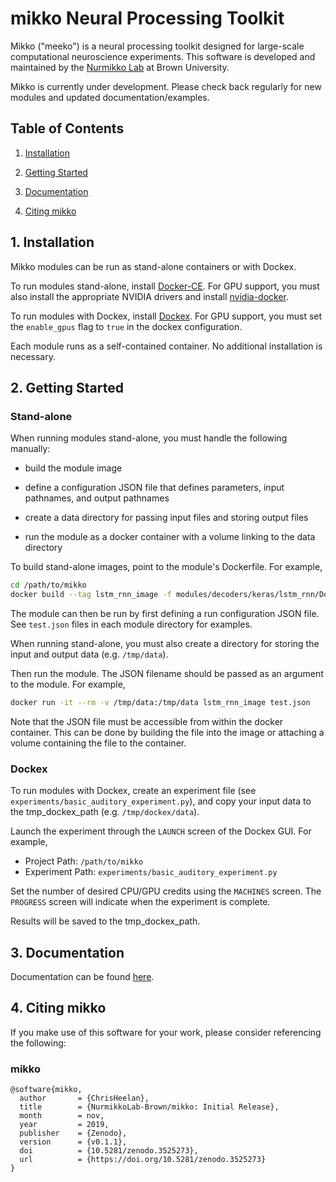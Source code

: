 # mikko Neural Processing Toolkit

Mikko ("meeko") is a neural processing toolkit designed for large-scale computational neuroscience experiments. This 
software is developed and maintained by the [Nurmikko Lab](http://nurmikko.engin.brown.edu/) at Brown University.

Mikko is currently under development. Please check back regularly for new modules and updated documentation/examples. 

## Table of Contents

1. [Installation](#Installation)

2. [Getting Started](#GettingStarted)

3. [Documentation](#Documentation)

4. [Citing mikko](#Citing)

<a name="Installation"></a>
## 1. Installation

Mikko modules can be run as stand-alone containers or with Dockex.

To run modules stand-alone, install [Docker-CE](https://docs.docker.com/install/). For GPU support, you must also 
install the appropriate NVIDIA drivers and install [nvidia-docker](https://github.com/NVIDIA/nvidia-docker).

To run modules with Dockex, install [Dockex](https://github.com/ConnexonSystems/Dockex). For GPU support, you must set 
the ```enable_gpus``` flag to ```true``` in the dockex configuration.

Each module runs as a self-contained container. No additional installation is necessary.

<a name="GettingStarted"></a>
## 2. Getting Started

### Stand-alone

When running modules stand-alone, you must handle the following manually:

* build the module image

* define a configuration JSON file that defines parameters, input pathnames, and output pathnames

* create a data directory for passing input files and storing output files

* run the module as a docker container with a volume linking to the data directory 

To build stand-alone images, point to the module's Dockerfile. For example, 

```bash
cd /path/to/mikko
docker build --tag lstm_rnn_image -f modules/decoders/keras/lstm_rnn/Dockerfile .
```

The module can then be run by first defining a run configuration JSON file. See ```test.json``` files in each module 
directory for examples.

When running stand-alone, you must also create a directory for storing the input and output data (e.g. ```/tmp/data```).

Then run the module. The JSON filename should be passed as an argument to the module. For example, 

```bash
docker run -it --rm -v /tmp/data:/tmp/data lstm_rnn_image test.json
```

Note that the JSON file must be accessible from within the docker container. This can be done by building the
file into the image or attaching a volume containing the file to the container. 

### Dockex

To run modules with Dockex, create an experiment file (see ```experiments/basic_auditory_experiment.py```), and copy 
your input data to the tmp_dockex_path (e.g. ```/tmp/dockex/data```).

Launch the experiment through the ```LAUNCH``` screen of the Dockex GUI. For example,

* Project Path: ```/path/to/mikko```
* Experiment Path: ```experiments/basic_auditory_experiment.py```

Set the number of desired CPU/GPU credits using the ```MACHINES``` screen. The ```PROGRESS``` screen will indicate 
when the experiment is complete.

Results will be saved to the tmp_dockex_path.

<a name="Documentation"></a>
## 3. Documentation

Documentation can be found [here](https://NurmikkoLab-Brown.github.io/mikko/).

<a name="Citing"></a>
## 4. Citing mikko

If you make use of this software for your work, please consider referencing the following:

### mikko
    @software{mikko,
      author       = {ChrisHeelan},
      title        = {NurmikkoLab-Brown/mikko: Initial Release},
      month        = nov,
      year         = 2019,
      publisher    = {Zenodo},
      version      = {v0.1.1},
      doi          = {10.5281/zenodo.3525273},
      url          = {https://doi.org/10.5281/zenodo.3525273}
    }
